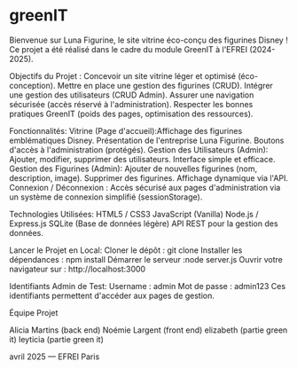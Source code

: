 # greenIT
Bienvenue sur Luna Figurine, le site vitrine éco-conçu des figurines Disney !
Ce projet a été réalisé dans le cadre du module GreenIT à l'EFREI (2024-2025).

Objectifs du Projet :
Concevoir un site vitrine léger et optimisé (éco-conception).
Mettre en place une gestion des figurines (CRUD).
Intégrer une gestion des utilisateurs (CRUD Admin).
Assurer une navigation sécurisée (accès réservé à l'administration).
Respecter les bonnes pratiques GreenIT (poids des pages, optimisation des ressources).

Fonctionnalités:
Vitrine (Page d'accueil):Affichage des figurines emblématiques Disney.
Présentation de l'entreprise Luna Figurine.
Boutons d'accès à l'administration (protégés).
Gestion des Utilisateurs (Admin): Ajouter, modifier, supprimer des utilisateurs.
Interface simple et efficace.
Gestion des Figurines (Admin): Ajouter de nouvelles figurines (nom, description, image).
Supprimer des figurines.
Affichage dynamique via l'API.
Connexion / Déconnexion : Accès sécurisé aux pages d'administration via un système de connexion simplifié (sessionStorage).

Technologies Utilisées:
HTML5 / CSS3
JavaScript (Vanilla)
Node.js / Express.js
SQLite (Base de données légère)
API REST pour la gestion des données.

Lancer le Projet en Local:
Cloner le dépôt : git clone <lien-du-repo>
Installer les dépendances : npm install
Démarrer le serveur :node server.js
Ouvrir votre navigateur sur : http://localhost:3000

Identifiants Admin de Test:
Username : admin
Mot de passe : admin123
Ces identifiants permettent d'accéder aux pages de gestion.

Équipe Projet

Alicia Martins (back end)
Noémie Largent (front end)
elizabeth (partie green it)
leyticia (partie green it)

avril 2025 — EFREI Paris